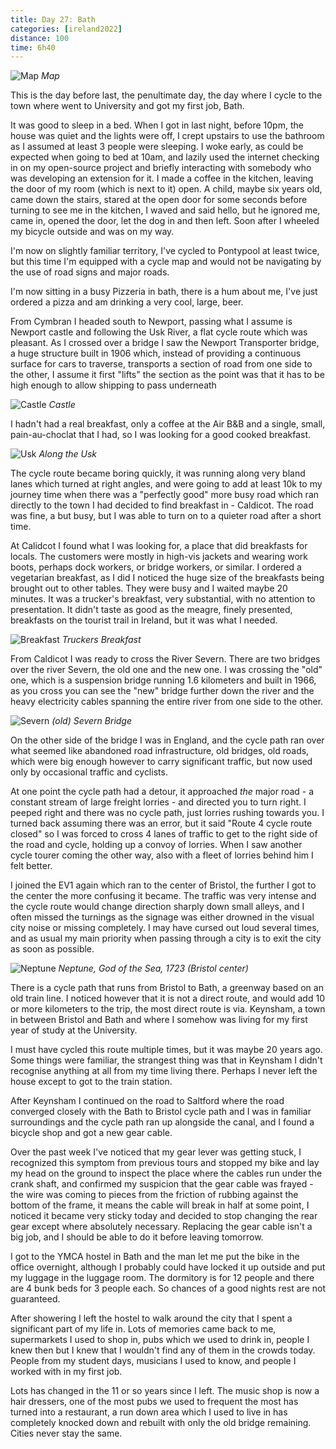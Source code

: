 ```yaml
--- 
title: Day 27: Bath
categories: [ireland2022]
distance: 100
time: 6h40
---
```


![Map](/images/ireland2022/20220902_map.jpg) 
*Map*

This is the day before last, the penultimate day, the day where I cycle to the
town where went to University and got my first job, Bath.

It was good to sleep in a bed. When I got in last night, before 10pm, the
house was quiet and the lights were off, I crept upstairs to use the bathroom
as I assumed at least 3 people were sleeping. I woke early, as could be
expected when going to bed at 10am, and lazily used the internet checking in
on my open-source project and briefly interacting with somebody who was
developing an extension for it. I made a coffee in the kitchen, leaving the
door of my room (which is next to it) open. A child, maybe six years old, came
down the stairs, stared at the open door for some seconds before turning to
see me in the kitchen, I waved and said hello, but he ignored me, came in,
opened the door, let the dog in and then left. Soon after I wheeled my bicycle
outside and was on my way.

I'm now on slightly familiar territory, I've cycled to Pontypool at least
twice, but this time I'm equipped with a cycle map and would not be navigating
by the use of road signs and major roads.

I'm now sitting in a busy Pizzeria in bath, there is a hum about me, I've just
ordered a pizza and am drinking a very cool, large, beer.

From Cymbran I headed south to Newport, passing what I assume is Newport
castle and following the Usk River, a flat cycle route which was pleasant. As
I crossed over a bridge I saw the Newport Transporter bridge, a huge structure
built in 1906 which, instead of providing a continuous surface for cars to
traverse, transports a section of road from one side to the other, I assume it
first "lifts" the section as the point was that it has to be high enough to
allow shipping to pass underneath

![Castle](/images/ireland2022/20220902_1.jpg) 
*Castle*

I hadn't had a real breakfast, only a coffee at the Air B&B and a single, small,
pain-au-choclat that I had, so I was looking for a good cooked breakfast.

![Usk](/images/ireland2022/20220902_2.jpg) 
*Along the Usk*

The cycle route became boring quickly, it was running along very bland lanes
which turned at right angles, and were going to add at least 10k to my journey
time when there was a "perfectly good" more busy road which ran directly to
the town I had decided to find breakfast in - Caldicot. The road was fine, a
but busy, but I was able to turn on to a quieter road after a short time.

At Calidcot I found what I was looking for, a place that did breakfasts for
locals. The customers were mostly in high-vis jackets and wearing work boots,
perhaps dock workers, or bridge workers, or similar. I ordered a vegetarian
breakfast, as I did I noticed the huge size of the breakfasts being brought
out to other tables. They were busy and I waited maybe 20 minutes. It was a
trucker's breakfast, very substantial, with no attention to presentation. It
didn't taste as good as the meagre, finely presented, breakfasts on the tourist
trail in Ireland, but it was what I needed.

![Breakfast](/images/ireland2022/20220902_3.jpg) 
*Truckers Breakfast*

From Caldicot I was ready to cross the River Severn. There are two bridges
over the river Severn, the old one and the new one. I was crossing the "old"
one, which is a suspension bridge running 1.6 kilometers and built in 1966,
as you cross you can see the "new" bridge further down the river and the heavy
electricity cables spanning the entire river from one side to the other.

![Severn](/images/ireland2022/20220902_4.jpg) 
*(old) Severn Bridge*

On the other side of the bridge I was in England, and the cycle path ran over
what seemed like abandoned road infrastructure, old bridges, old roads, which
were big enough however to carry significant traffic, but now used only by
occasional traffic and cyclists. 

At one point the cycle path had a detour, it approached _the_ major road - a
constant stream of large freight lorries - and directed you to turn right. I
peeped right and there was no cycle path, just lorries rushing towards you. I
turned back assuming there was an error, but it said "Route 4 cycle route
closed" so I was forced to cross 4 lanes of traffic to get to the right side
of the road and cycle, holding up a convoy of lorries. When I saw another
cycle tourer coming the other way, also with a fleet of lorries behind him I
felt better.

I joined the EV1 again which ran to the center of Bristol, the further I got
to the center the more confusing it became. The traffic was very intense and
the cycle route would change direction sharply down small alleys, and I often
missed the turnings as the signage was either drowned in the visual city noise
or missing completely. I may have cursed out loud several times, and as usual
my main priority when passing through a city is to exit the city as soon as
possible.

![Neptune](/images/ireland2022/20220902_5.jpg) 
*Neptune, God of the Sea, 1723 (Bristol center)*

There is a cycle path that runs from Bristol to Bath, a greenway based on an
old train line. I noticed however that it is not a direct route, and would add
10 or more kilometers to the trip, the most direct route is via. Keynsham, a
town in between Bristol and Bath and where I somehow was living for my first
year of study at the University.

I must have cycled this route multiple times, but it was maybe 20 years ago.
Some things were familiar, the strangest thing was that in Keynsham I didn't
recognise anything at all from my time living there. Perhaps I never left the
house except to got to the train station.

After Keynsham I continued on the road to Saltford where the road converged
closely with the Bath to Bristol cycle path and I was in familiar
surroundings and the cycle path ran up alongside the canal, and I found a
bicycle shop and got a new gear cable.

Over the past week I've noticed that my gear lever was getting stuck, I
recognized this symptom from previous tours and stopped my bike and lay my
head on the ground to inspect the place where the cables run under the crank
shaft, and confirmed my suspicion that the gear cable was frayed - the wire
was coming to pieces from the friction of rubbing against the bottom of the
frame, it means the cable will break in half at some point, I noticed it
became very sticky today and decided to stop changing the rear gear except
where absolutely necessary. Replacing the gear cable isn't a big job, and I
should be able to do it before leaving tomorrow.

I got to the YMCA hostel in Bath and the man let me put the bike in the office
overnight, although I probably could have locked it up outside and put my
luggage in the luggage room. The dormitory is for 12 people and there are 4
bunk beds for 3 people each. So chances of a good nights rest are not
guaranteed.

After showering I left the hostel to walk around the city that I spent a
significant part of my life in. Lots of memories came back to me, supermarkets
I used to shop in, pubs which we used to drink in, people I knew then but I
knew that I wouldn't find any of them in the crowds today. People from my
student days, musicians I used to know, and people I worked with in my first
job.

Lots has changed in the 11 or so years since I left. The music shop is now a
hair dressers, one of the most pubs we used to frequent the most has turned
into a restaurant, a run down area which I used to live in has completely
knocked down and rebuilt with only the old bridge remaining. Cities never stay
the same.
